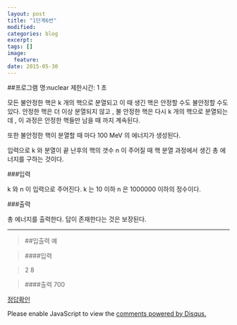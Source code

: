 ```yaml
---
layout: post
title: "1단계6번"
modified:
categories: blog
excerpt:
tags: []
image:
  feature:
date: 2015-05-30
---
```

##프로그램 명:nuclear
제한시간: 1 초


모든 불안정한 핵은 k 개의 핵으로 분열되고 이 때 생긴 핵은 안정할 수도 불안정할 수도 있다. 안정한 핵은 더 이상 분열되지 않고 , 불 안정한 핵은 다시 k 개의 핵으로 분열되는데 , 이 과정은 안정한 핵들만 남을 때 까지 계속된다. 

또한 불안정한 핵이 분열할 때 마다 100 MeV 의 에너지가 생성된다. 

입력으로 k 와 분열이 끝 난후의 핵의 갯수 n 이 주어질 때 핵 분열 과정에서 생긴 총 에너지를 구하는 것이다. 

###입력

k 와 n 이 입력으로 주어진다. k 는 10 이하 n 은 1000000 이하의 정수이다. 

###출력

총 에너지를 출력한다. 답이 존재한다는 것은 보장된다. 

-------
> ##입출력 예

> ####입력

>2 8


> ####출력
700

[정답확인]

[정답확인]:http://183.106.113.109/judgeonline/showmessage.php?pname=nuclear

<div id="disqus_thread"></div>
<script type="text/javascript">
    /* * * CONFIGURATION VARIABLES * * */
    var disqus_shortname = 'junyoung0225';
    
    /* * * DON'T EDIT BELOW THIS LINE * * */
    (function() {
        var dsq = document.createElement('script'); dsq.type = 'text/javascript'; dsq.async = true;
        dsq.src = '//' + disqus_shortname + '.disqus.com/embed.js';
        (document.getElementsByTagName('head')[0] || document.getElementsByTagName('body')[0]).appendChild(dsq);
    })();
</script>
<noscript>Please enable JavaScript to view the <a href="https://disqus.com/?ref_noscript" rel="nofollow">comments powered by Disqus.</a></noscript>

